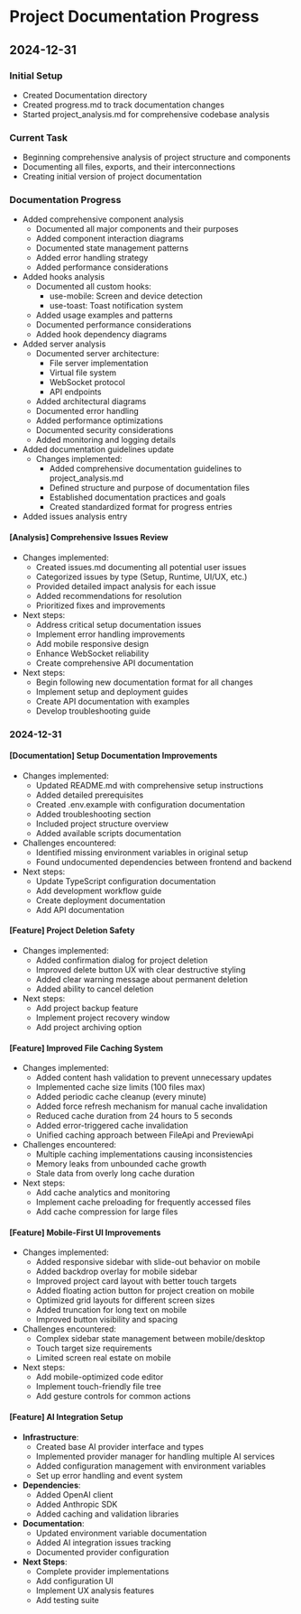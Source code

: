 # Project Documentation Progress

## 2024-12-31

### Initial Setup
- Created Documentation directory
- Created progress.md to track documentation changes
- Started project_analysis.md for comprehensive codebase analysis

### Current Task
- Beginning comprehensive analysis of project structure and components
- Documenting all files, exports, and their interconnections
- Creating initial version of project documentation

### Documentation Progress
- Added comprehensive component analysis
  - Documented all major components and their purposes
  - Added component interaction diagrams
  - Documented state management patterns
  - Added error handling strategy
  - Added performance considerations
- Added hooks analysis
  - Documented all custom hooks:
    - use-mobile: Screen and device detection
    - use-toast: Toast notification system
  - Added usage examples and patterns
  - Documented performance considerations
  - Added hook dependency diagrams
- Added server analysis
  - Documented server architecture:
    - File server implementation
    - Virtual file system
    - WebSocket protocol
    - API endpoints
  - Added architectural diagrams
  - Documented error handling
  - Added performance optimizations
  - Documented security considerations
  - Added monitoring and logging details
- Added documentation guidelines update
  - Changes implemented:
    - Added comprehensive documentation guidelines to project_analysis.md
    - Defined structure and purpose of documentation files
    - Established documentation practices and goals
    - Created standardized format for progress entries
- Added issues analysis entry
#### [Analysis] Comprehensive Issues Review
- Changes implemented:
  - Created issues.md documenting all potential user issues
  - Categorized issues by type (Setup, Runtime, UI/UX, etc.)
  - Provided detailed impact analysis for each issue
  - Added recommendations for resolution
  - Prioritized fixes and improvements
- Next steps:
  - Address critical setup documentation issues
  - Implement error handling improvements
  - Add mobile responsive design
  - Enhance WebSocket reliability
  - Create comprehensive API documentation
- Next steps:
  - Begin following new documentation format for all changes
  - Implement setup and deployment guides
  - Create API documentation with examples
  - Develop troubleshooting guide

### 2024-12-31

#### [Documentation] Setup Documentation Improvements
- Changes implemented:
  - Updated README.md with comprehensive setup instructions
  - Added detailed prerequisites
  - Created .env.example with configuration documentation
  - Added troubleshooting section
  - Included project structure overview
  - Added available scripts documentation
- Challenges encountered:
  - Identified missing environment variables in original setup
  - Found undocumented dependencies between frontend and backend
- Next steps:
  - Update TypeScript configuration documentation
  - Add development workflow guide
  - Create deployment documentation
  - Add API documentation

#### [Feature] Project Deletion Safety
- Changes implemented:
  - Added confirmation dialog for project deletion
  - Improved delete button UX with clear destructive styling
  - Added clear warning message about permanent deletion
  - Added ability to cancel deletion
- Next steps:
  - Add project backup feature
  - Implement project recovery window
  - Add project archiving option

#### [Feature] Improved File Caching System
- Changes implemented:
  - Added content hash validation to prevent unnecessary updates
  - Implemented cache size limits (100 files max)
  - Added periodic cache cleanup (every minute)
  - Added force refresh mechanism for manual cache invalidation
  - Reduced cache duration from 24 hours to 5 seconds
  - Added error-triggered cache invalidation
  - Unified caching approach between FileApi and PreviewApi
- Challenges encountered:
  - Multiple caching implementations causing inconsistencies
  - Memory leaks from unbounded cache growth
  - Stale data from overly long cache duration
- Next steps:
  - Add cache analytics and monitoring
  - Implement cache preloading for frequently accessed files
  - Add cache compression for large files

#### [Feature] Mobile-First UI Improvements
- Changes implemented:
  - Added responsive sidebar with slide-out behavior on mobile
  - Added backdrop overlay for mobile sidebar
  - Improved project card layout with better touch targets
  - Added floating action button for project creation on mobile
  - Optimized grid layouts for different screen sizes
  - Added truncation for long text on mobile
  - Improved button visibility and spacing
- Challenges encountered:
  - Complex sidebar state management between mobile/desktop
  - Touch target size requirements
  - Limited screen real estate on mobile
- Next steps:
  - Add mobile-optimized code editor
  - Implement touch-friendly file tree
  - Add gesture controls for common actions

#### [Feature] AI Integration Setup
- **Infrastructure**:
  - Created base AI provider interface and types
  - Implemented provider manager for handling multiple AI services
  - Added configuration management with environment variables
  - Set up error handling and event system
- **Dependencies**:
  - Added OpenAI client
  - Added Anthropic SDK
  - Added caching and validation libraries
- **Documentation**:
  - Updated environment variable documentation
  - Added AI integration issues tracking
  - Documented provider configuration
- **Next Steps**:
  - Complete provider implementations
  - Add configuration UI
  - Implement UX analysis features
  - Add testing suite

